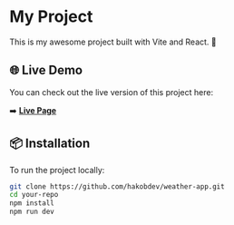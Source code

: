 # My Project

This is my awesome project built with Vite and React. 🎉

## 🌐 Live Demo

You can check out the live version of this project here:

➡️ **[Live Page](https://hakobdev.github.io/weather-app)**

## 📦 Installation

To run the project locally:

```sh
git clone https://github.com/hakobdev/weather-app.git
cd your-repo
npm install
npm run dev
```
